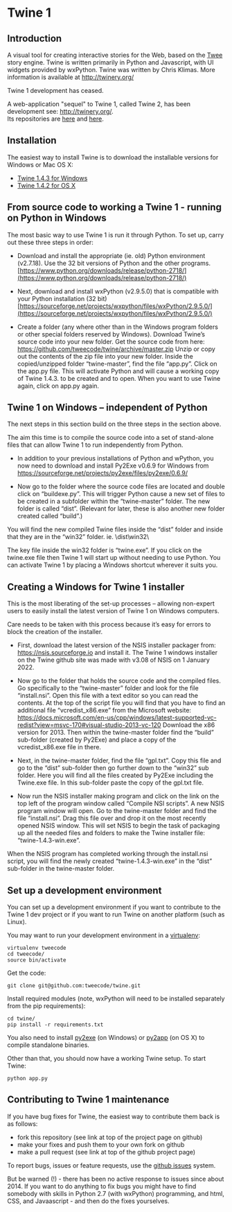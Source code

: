 Twine 1
=======

Introduction
------------

A visual tool for creating interactive stories for the Web, based on the
[Twee](https://github.com/tweecode/twee) story engine. Twine is written 
primarily in Python and Javascript, with UI widgets provided by wxPython.
Twine was written by Chris Klimas. More information is available at
http://twinery.org/

Twine 1 development has ceased.

A web-application "sequel" to Twine 1, called Twine 2, has been development see: http://twinery.org/.  
Its repositories are [here](https://github.com/klembot/twinejs) and [here](https://foss.heptapod.net/games/harlowe/).

Installation
------------

The easiest way to install Twine is to download the installable versions
for Windows or Mac OS X:

 * [Twine 1.4.3 for Windows](https://github.com/tweecode/twine/releases/tag/v1.4.3)
 * [Twine 1.4.2 for OS X](https://twinery.org)

From source code to working a Twine 1 - running on Python in Windows
-------------------------------------------------------------

The most basic way to use Twine 1 is run it through Python.  To set up, carry out these three steps in order:

* Download and install the appropriate (ie. old) Python environment (v2.7.18).  Use the 32 bit versions of Python and the other programs.  [https://www.python.org/downloads/release/python-2718/](https://www.python.org/downloads/release/python-2718/)

* Next, download and install wxPython (v2.9.5.0) that is compatible with your Python installation (32 bit) [https://sourceforge.net/projects/wxpython/files/wxPython/2.9.5.0/](https://sourceforge.net/projects/wxpython/files/wxPython/2.9.5.0/)

* Create a folder (any where other than in the Windows program folders or other special folders reserved by Windows).  Download Twine’s source code into your new folder.  Get the source code from here: https://github.com/tweecode/twine/archive/master.zip   Unzip or copy out the contents of the zip file into your new folder.  Inside the copied/unzipped folder “twine-master”, find the file “app.py”.  Click on the app.py file.  This will activate Python and will cause a working copy of Twine 1.4.3. to be created and to open.  When you want to use Twine again, click on app.py again.

Twine 1 on Windows – independent of Python
---------------------------------------------------------

The next steps in this section build on the three steps in the section above.

The aim this time is to compile the source code into a set of stand-alone files that can allow Twine 1 to run independently from Python.

* In addition to your previous installations of Python and wPython, you now need to download and install Py2Exe v0.6.9 for Windows from https://sourceforge.net/projects/py2exe/files/py2exe/0.6.9/

* Now go to the folder where the source code files are located and double click on “buildexe.py”. This will trigger Python cause a new set of files to be created in a subfolder within the “twine-master” folder.  The new folder is called “dist”.  (Relevant for later, these is also another new folder created called “build”.)

You will find the new compiled Twine files inside the “dist” folder and inside that they are in the “win32” folder.  ie. \dist\win32\

The key file inside the win32 folder is “twine.exe”.  If you click on the twine.exe file then Twine 1 will start up without needing to use Python.  You can activate Twine 1 by placing a Windows shortcut wherever it suits you.

Creating a Windows for Twine 1 installer
---------------------------------------------------------

This is the most liberating of the set-up processes – allowing non-expert users to easily install the latest version of Twine 1 on Windows computers.

Care needs to be taken with this process because it’s easy for errors to block the creation of the installer.

* First, download the latest version of the NSIS installer packager from:  https://nsis.sourceforge.io and install it.  The Twine 1 windows installer on the Twine github site was made with v3.08 of NSIS on 1 January 2022.

* Now go to the folder that holds the source code and the compiled files.  Go specifically to the “twine-master” folder and look for the file “install.nsi”.  Open this file with a text editor so you can read the contents.  At the top of the script file you will find that you have to find an additional file “vcredist_x86.exe” from the Microsoft website:  https://docs.microsoft.com/en-us/cpp/windows/latest-supported-vc-redist?view=msvc-170#visual-studio-2013-vc-120   Download the x86 version for 2013.  Then within the twine-master folder find the “build” sub-folder (created by Py2Exe) and place a copy of the vcredist_x86.exe file in there.

* Next, in the twine-master folder, find the file “gpl.txt”.  Copy this file and go to the “dist” sub-folder then go further down to the “win32” sub folder.  Here you will find all the files created by Py2Exe including the Twine.exe file.  In this sub-folder paste the copy of the gpl.txt file.

* Now run the NSIS installer making program and click on the link on the top left of the program window called “Compile NSI scripts”.  A new NSIS program window will open.  Go to the twine-master folder and find the file “install.nsi”.  Drag this file over and drop it on the most recently opened NSIS window.  This will set NSIS to begin the task of packaging up all the needed files and folders to make the Twine installer file:  “twine-1.4.3-win.exe”.

When the NSIS program has completed working through the install.nsi script, you will find the newly created “twine-1.4.3-win.exe” in the “dist” sub-folder in the twine-master folder.

Set up a development environment
--------------------------------

You can set up a development environment if you want to contribute to 
the Twine 1 dev project or if you want to run Twine on another platform (such as 
Linux).

You may want to run your development environment in a
[virtualenv](http://pypi.python.org/pypi/virtualenv):

    virtualenv tweecode
    cd tweecode/
    source bin/activate

Get the code:

	git clone git@github.com:tweecode/twine.git

Install required modules (note, wxPython will need to be installed separately from the pip requirements):

	cd twine/
	pip install -r requirements.txt

You also need to install [py2exe](http://www.py2exe.org/) (on Windows) or
[py2app](https://pythonhosted.org/py2app/) (on OS X) to compile standalone binaries.

Other than that, you should now have a working Twine setup. To start Twine:

	python app.py

Contributing to Twine 1 maintenance
-----------------------------------

If you have bug fixes for Twine, the easiest
way to contribute them back is as follows:

* fork this repository (see link at top of the project page on github)
* make your fixes and push them to your own fork on github
* make a pull request (see link at top of the github project page)

To report bugs, issues or feature requests, use the 
[github issues](https://github.com/tweecode/twine/issues) system.

But be warned (!) - there has been no active response to issues since about 2014.  If you want to do anything to fix bugs you might have to find somebody with skills in Python 2.7 (with wxPython) programming, and html, CSS, and Javaascript - and then do the fixes yourselves.
